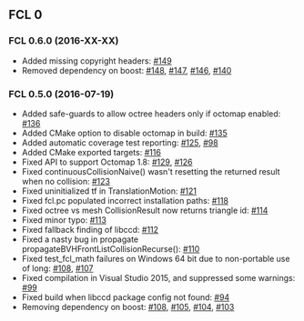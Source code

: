 ## FCL 0

### FCL 0.6.0 (2016-XX-XX)

* Added missing copyright headers:  [#149](https://github.com/flexible-collision-library/fcl/pull/149)
* Removed dependency on boost: [#148](https://github.com/flexible-collision-library/fcl/pull/148), [#147](https://github.com/flexible-collision-library/fcl/pull/147), [#146](https://github.com/flexible-collision-library/fcl/pull/146), [#140](https://github.com/flexible-collision-library/fcl/pull/140)

### FCL 0.5.0 (2016-07-19)

* Added safe-guards to allow octree headers only if octomap enabled: [#136](https://github.com/flexible-collision-library/fcl/pull/136)
* Added CMake option to disable octomap in build: [#135](https://github.com/flexible-collision-library/fcl/pull/135)
* Added automatic coverage test reporting: [#125](https://github.com/flexible-collision-library/fcl/pull/125), [#98](https://github.com/flexible-collision-library/fcl/pull/98)
* Added CMake exported targets: [#116](https://github.com/flexible-collision-library/fcl/pull/116)
* Fixed API to support Octomap 1.8: [#129](https://github.com/flexible-collision-library/fcl/pull/129), [#126](https://github.com/flexible-collision-library/fcl/issues/126)
* Fixed continuousCollisionNaive() wasn't resetting the returned result when no collision: [#123](https://github.com/flexible-collision-library/fcl/pull/123)
* Fixed uninitialized tf in TranslationMotion: [#121](https://github.com/flexible-collision-library/fcl/pull/121)
* Fixed fcl.pc populated incorrect installation paths: [#118](https://github.com/flexible-collision-library/fcl/pull/118)
* Fixed octree vs mesh CollisionResult now returns triangle id: [#114](https://github.com/flexible-collision-library/fcl/pull/114)
* Fixed minor typo: [#113](https://github.com/flexible-collision-library/fcl/pull/113)
* Fixed fallback finding of libccd: [#112](https://github.com/flexible-collision-library/fcl/pull/112)
* Fixed a nasty bug in propagate propagateBVHFrontListCollisionRecurse(): [#110](https://github.com/flexible-collision-library/fcl/pull/110)
* Fixed test_fcl_math failures on Windows 64 bit due to non-portable use of long: [#108](https://github.com/flexible-collision-library/fcl/pull/108), [#107](https://github.com/flexible-collision-library/fcl/issues/107)
* Fixed compilation in Visual Studio 2015, and suppressed some warnings: [#99](https://github.com/flexible-collision-library/fcl/pull/99)
* Fixed build when libccd package config not found: [#94](https://github.com/flexible-collision-library/fcl/pull/94)
* Removing dependency on boost: [#108](https://github.com/flexible-collision-library/fcl/pull/108), [#105](https://github.com/flexible-collision-library/fcl/pull/105), [#104](https://github.com/flexible-collision-library/fcl/pull/104), [#103](https://github.com/flexible-collision-library/fcl/pull/103)
